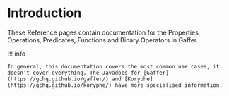 # Introduction

These Reference pages contain documentation for the Properties, Operations, Predicates, Functions and Binary Operators in Gaffer.

!!! info

    In general, this documentation covers the most common use cases, it doesn't cover everything. The Javadocs for [Gaffer](https://gchq.github.io/gaffer/) and [Koryphe](https://gchq.github.io/koryphe/) have more specialised information.